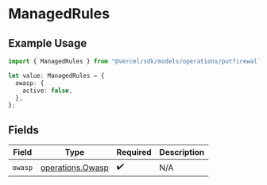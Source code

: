 # ManagedRules

## Example Usage

```typescript
import { ManagedRules } from "@vercel/sdk/models/operations/putfirewallconfig.js";

let value: ManagedRules = {
  owasp: {
    active: false,
  },
};
```

## Fields

| Field                                                | Type                                                 | Required                                             | Description                                          |
| ---------------------------------------------------- | ---------------------------------------------------- | ---------------------------------------------------- | ---------------------------------------------------- |
| `owasp`                                              | [operations.Owasp](../../models/operations/owasp.md) | :heavy_check_mark:                                   | N/A                                                  |